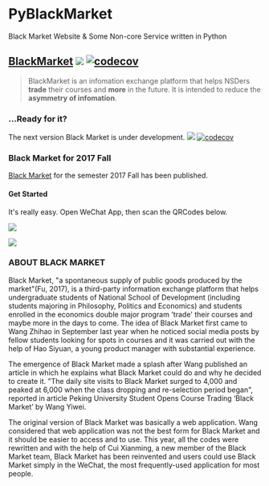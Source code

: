 # PyBlackMarket
Black Market Website & Some Non-core Service written in Python

## [BlackMarket](https://github.com/wangzhihao1995/BlackMarket) ![](https://travis-ci.org/wangzhihao1995/BlackMarket.svg?branch=master) [![codecov](https://codecov.io/gh/wangzhihao1995/BlackMarket/branch/master/graph/badge.svg)](https://codecov.io/gh/wangzhihao1995/BlackMarket)

> BlackMarket is an infomation exchange platform that helps NSDers **trade** their courses and **more** in the future. It is intended to reduce the **asymmetry of infomation**.

### ...Ready for it?

The next version Black Market is under development. ![](https://travis-ci.org/wangzhihao1995/BlackMarket.svg?branch=2018-spring) [![codecov](https://codecov.io/gh/wangzhihao1995/BlackMarket/branch/2018-spring/graph/badge.svg)](https://codecov.io/gh/wangzhihao1995/BlackMarket)

### Black Market for 2017 Fall

[Black Market](https://pkublackmarket.cn/) for the semester 2017 Fall has been published.

#### Get Started

It's really easy. Open WeChat App, then scan the QRCodes below.

![](src/main/resources/static/img/app-qrcode.jpg)

![](src/main/resources/static/img/qrcode.jpg)

### ABOUT BLACK MARKET

Black Market, "a spontaneous supply of public goods produced by the market"(Fu, 2017), is a third-party information exchange platform that helps undergraduate students of National School of Development (including students majoring in Philosophy, Politics and Economics) and students enrolled in the economics double major program 'trade' their courses and maybe more in the days to come. The idea of Black Market first came to Wang Zhihao in September last year when he noticed social media posts by fellow students looking for spots in courses and it was carried out with the help of Hao Siyuan, a young product manager with substantial experience.

The emergence of Black Market made a splash after Wang published an article in which he explains what Black Market could do and why he decided to create it. "The daily site visits to Black Market surged to 4,000 and peaked at 6,000 when the class dropping and re-selection period began", reported in article Peking University Student Opens Course Trading ‘Black Market’ by Wang Yiwei.

The original version of Black Market was basically a web application. Wang considered that web application was not the best form for Black Market and it should be easier to access and to use. This year, all the codes were rewritten and with the help of Cui Xianming, a new member of the Black Market team, Black Market has been reinvented and users could use Black Market simply in the WeChat, the most frequently-used application for most people.
